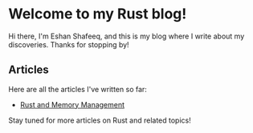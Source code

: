 # Welcome to my Rust blog!

Hi there, I'm Eshan Shafeeq, and this is my blog where I write about my discoveries. Thanks for stopping by!

## Articles

Here are all the articles I've written so far:

- [Rust and Memory Management](https://diehard073055.github.io/2023-04-05-Rust_Memory)

Stay tuned for more articles on Rust and related topics!
